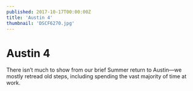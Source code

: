 ```yaml
---
published: 2017-10-17T00:00:00Z
title: 'Austin 4'
thumbnail: 'DSCF6270.jpg'
---
```

# Austin 4

There isn’t much to show from our brief Summer return to Austin—we mostly retread old steps, including spending the vast majority of time at work.
